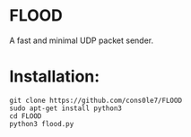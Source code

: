 # FLOOD
A fast and minimal UDP packet sender. 

# Installation: 

``` 
git clone https://github.com/cons0le7/FLOOD 
sudo apt-get install python3 
cd FLOOD
python3 flood.py 
``` 
